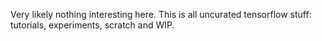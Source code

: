 Very likely nothing interesting here. This is all uncurated tensorflow stuff: tutorials, experiments, scratch and WIP.

